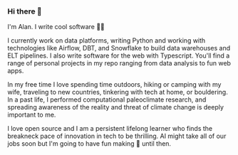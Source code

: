 ### Hi there 👋

I'm Alan. I write cool software 🧑‍💻 

I currently work on data platforms, writing Python and working with technologies like Airflow, DBT, and Snowflake to build data warehouses and ELT pipelines. I also write software for the web with Typescript. You'll find a range of personal projects in my repo ranging from data analysis to fun web apps. 

In my free time I love spending time outdoors, hiking or camping with my wife, traveling to new countries, tinkering with tech at home, or bouldering. In a past life, I performed computational paleoclimate research, and spreading awareness of the reality and threat of climate change is deeply important to me. 

I love open source and I am a persistent lifelong learner who finds the breakneck pace of innovation in tech to be thrilling. AI might take all of our jobs soon but I'm going to have fun making 🍝 until then.  
